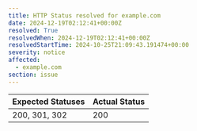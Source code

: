 ```yaml
---
title: HTTP Status resolved for example.com
date: 2024-12-19T02:12:41+00:00Z
resolved: True
resolvedWhen: 2024-12-19T02:12:41+00:00Z
resolvedStartTime: 2024-10-25T21:09:43.191474+00:00
severity: notice
affected:
  - example.com
section: issue
---
```


| Expected Statuses | Actual Status  |
|-------------------|----------------|
| 200, 301, 302 | 200 |
